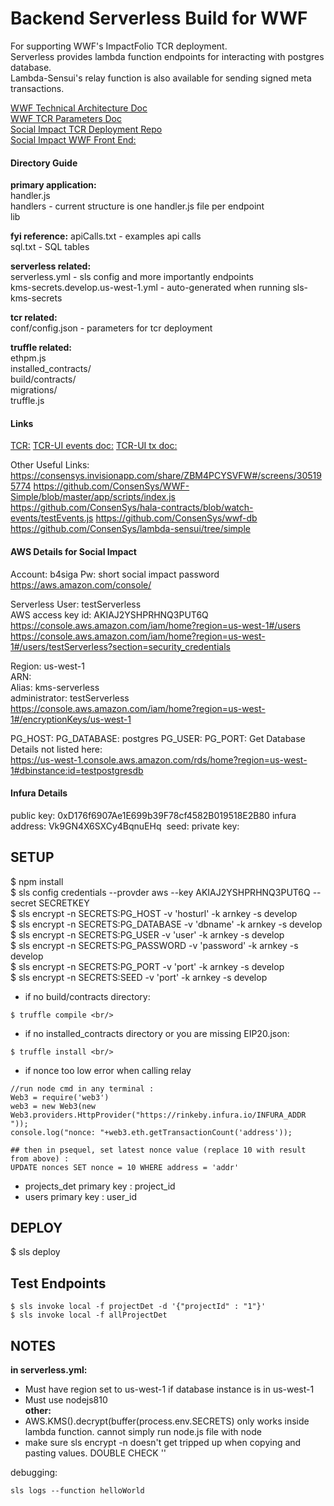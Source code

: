 # Backend Serverless Build for WWF
For supporting WWF's ImpactFolio TCR deployment. <br/>
Serverless provides lambda function endpoints for interacting with postgres database. <br/>
Lambda-Sensui's relay function is also available for sending signed meta transactions. <br/>
 
[WWF Technical Architecture Doc](https://docs.google.com/presentation/d/1c0_-6NLb3zSFwZoRipR61ZYAWnpHLSEbhy_f66GJLYk/edit#slide=id.g3e0cd18cee_0_402) <br/>
[WWF TCR Parameters Doc](https://docs.google.com/presentation/d/1UT11ReifnIXT-PaXYplvHWXDeT8_dB4ECmEHJvmY7Fo/edit#slide=id.g3caa06f710_0_1136) <br/>
[Social Impact TCR Deployment Repo](https://github.com/ConsenSys/SI_TCR)<br/>
[Social Impact WWF Front End:](https://github.com/ConsenSys/WWF-TCR-UI)<br/>

#### Directory Guide

**primary application:**<br/>
handler.js <br/>
handlers - current structure is one handler.js file per endpoint <br/>
lib <br/>

**fyi reference:**
apiCalls.txt - examples api calls<br/>
sql.txt - SQL tables<br/>

**serverless related:**<br/>
serverless.yml - sls config and more importantly endpoints<br/>
kms-secrets.develop.us-west-1.yml - auto-generated when running sls-kms-secrets<br/>

**tcr related:**<br/>
conf/config.json - parameters for tcr deployment<br/>


**truffle related:**<br/>
ethpm.js<br/>
installed_contracts/<br/>
build/contracts/<br/>
migrations/<br/>
truffle.js<br/>

#### Links
[TCR:](https://github.com/skmgoldin/tcr)
[TCR-UI events doc:](https://github.com/kangarang/tcr-ui/blob/master/docs/Events.md)
[TCR-UI tx doc:](https://github.com/kangarang/tcr-ui/blob/master/docs/Events.md)

Other Useful Links:
https://consensys.invisionapp.com/share/ZBM4PCYSVFW#/screens/305195774
https://github.com/ConsenSys/WWF-Simple/blob/master/app/scripts/index.js
https://github.com/ConsenSys/hala-contracts/blob/watch-events/testEvents.js
https://github.com/ConsenSys/wwf-db
https://github.com/ConsenSys/lambda-sensui/tree/simple


#### AWS Details for Social Impact

Account: b4siga
Pw: short social impact password
https://aws.amazon.com/console/

Serverless User: testServerless <br/>
AWS access key id: AKIAJ2YSHPRHNQ3PUT6Q <br/>
https://console.aws.amazon.com/iam/home?region=us-west-1#/users
https://console.aws.amazon.com/iam/home?region=us-west-1#/users/testServerless?section=security_credentials

Region: us-west-1<br/>
ARN: <br/>
Alias: kms-serverless<br/>
administrator: testServerless<br/>
https://console.aws.amazon.com/iam/home?region=us-west-1#/encryptionKeys/us-west-1

PG_HOST: 
PG_DATABASE: postgres
PG_USER: 
PG_PORT: 
Get Database Details not listed here:<br/>
https://us-west-1.console.aws.amazon.com/rds/home?region=us-west-1#dbinstance:id=testpostgresdb

#### Infura Details
public key: 0xD176f6907Ae1E699b39F78cf4582B019518E2B80
infura address: Vk9GN4X6SXCy4BqnuEHq 
seed: 
private key:

## SETUP
$ npm install <br/>
$ sls config credentials --provder aws --key AKIAJ2YSHPRHNQ3PUT6Q --secret SECRETKEY <br/>
$ sls encrypt -n SECRETS:PG_HOST -v 'hosturl' -k arnkey -s develop <br/>
$ sls encrypt -n SECRETS:PG_DATABASE -v 'dbname' -k arnkey -s develop <br/>
$ sls encrypt -n SECRETS:PG_USER -v 'user' -k arnkey -s develop <br/>
$ sls encrypt -n SECRETS:PG_PASSWORD -v 'password' -k arnkey -s develop <br/>
$ sls encrypt -n SECRETS:PG_PORT -v 'port' -k arnkey -s develop<br/>
$ sls encrypt -n SECRETS:SEED -v 'port' -k arnkey -s develop<br/>

* if no build/contracts directory: <br/>
```
$ truffle compile <br/>
```
* if no installed_contracts directory or you are missing EIP20.json: <br/>
```
$ truffle install <br/>
```
* if nonce too low error when calling relay <br/>
```
//run node cmd in any terminal :
Web3 = require('web3')
web3 = new Web3(new Web3.providers.HttpProvider("https://rinkeby.infura.io/INFURA_ADDR "));
console.log("nonce: "+web3.eth.getTransactionCount('address'));
```

```
## then in psequel, set latest nonce value (replace 10 with result from above) :
UPDATE nonces SET nonce = 10 WHERE address = 'addr'
```
* projects_det primary key : project_id
* users primary key : user_id

## DEPLOY

$ sls deploy

## Test Endpoints
```
$ sls invoke local -f projectDet -d '{"projectId" : "1"}'
$ sls invoke local -f allProjectDet
```

## NOTES
**in serverless.yml:** <br/>
* Must have region set to us-west-1 if database instance is in us-west-1 <br/>
* Must use nodejs810  <br/>
**other:**<br/>
* AWS.KMS().decrypt(buffer(process.env.SECRETS) only works inside lambda function.  cannot simply run node.js file with node <br/>
* make sure sls encrypt -n doesn't get tripped up when copying and pasting values.  DOUBLE CHECK '' <br/>

debugging: <br/>
```
sls logs --function helloWorld
```